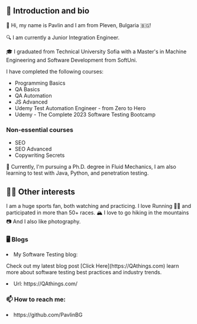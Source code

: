 <h2>👋 Introduction and bio</h2>
🧑 Hi, my name is Pavlin and I am from Pleven, Bulgaria 🇧🇬!

🔍 I am currently a Junior Integration Engineer.  

🎓 I graduated from Technical University Sofia with a Master's in Machine Engineering and Software Development from SoftUni.

I have completed the following courses:
<ul>
 	<li>Programming Basics</li>
 	<li>QA Basics</li>
 	<li>QA Automation</li>
 	<li>JS Advanced</li>
 <li>Udemy Test Automation Engineer - from Zero to Hero</li>
 <li>Udemy - The Complete 2023 Software Testing Bootcamp</li>
</ul>
<h3>Non-essential courses</h3>
<ul>
 	<li>SEO</li>
 	<li>SEO Advanced</li>
 	<li>Copywriting Secrets</li>
</ul>

📖 Currently, I'm pursuing a Ph.D. degree in Fluid Mechanics, I am also learning to test with Java, Python, and penetration testing.
<h2>🤹‍♂️ Other interests</h2>
 I am a huge sports fan, both watching and practicing.
I love Running 🏃‍♂️ and participated in more than 50+ races.
🏔️ I love to go hiking in the mountains
📷 And I also like photography.
<h3>🖥️ Blogs</h3>
<li> My Software Testing blog:</li> 
<p>Check out my latest blog post [Click Here](https://QAthings.com) learn more about software testing best practices  and industry trends.</p>
 
<li> Url: https://QAthings.com/</li>
<h3>📫 How to reach me:</h3>
<li> https://github.com/PavlinBG</li>

